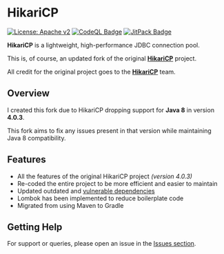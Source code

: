 # HikariCP

[![License: Apache v2](https://img.shields.io/badge/License-Apache_2.0-blue.svg)](https://opensource.org/license/apache-2-0)
[![CodeQL Badge](https://github.com/Foulest/HikariCP/actions/workflows/codeql.yml/badge.svg)](https://github.com/Foulest/HikariCP/actions/workflows/codeql.yml)
[![JitPack Badge](https://jitpack.io/v/Foulest/HikariCP.svg)](https://jitpack.io/#Foulest/HikariCP)

**HikariCP** is a lightweight, high-performance JDBC connection pool.

This is, of course, an updated fork of the original **[HikariCP](https://github.com/brettwooldridge/HikariCP)** project.

All credit for the original project goes to the
**[HikariCP](https://github.com/brettwooldridge/HikariCP/graphs/contributors)** team.

## Overview

I created this fork due to HikariCP dropping support for **Java 8** in version **4.0.3**.

This fork aims to fix any issues present in that version while maintaining Java 8 compatibility.

## Features

- All the features of the original HikariCP project *(version 4.0.3)*
- Re-coded the entire project to be more efficient and easier to maintain
- Updated outdated and [vulnerable dependencies](https://mvnrepository.com/artifact/com.zaxxer/HikariCP/4.0.3)
- Lombok has been implemented to reduce boilerplate code
- Migrated from using Maven to Gradle

## Getting Help

For support or queries, please open an issue in the [Issues section](https://github.com/Foulest/HikariCP/issues).

